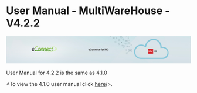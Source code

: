 User Manual - MultiWareHouse - V4.2.2
=====================================

![econnect_banner](../media/b74af4ae6e7208b3193b8a099a65b0f5.jpg)


User Manual for 4.2.2 is the same as 4.1.0

<To view the 4.1.0 user manual click [here](../4.1.0/usermanual-multiwarehouse.md)/>.
